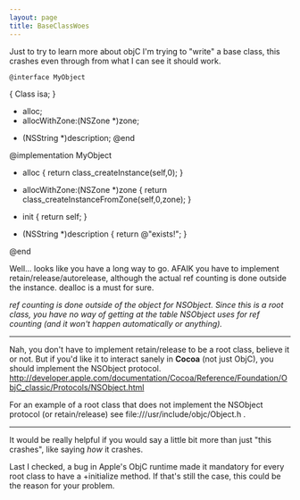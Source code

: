 ```yaml
---
layout: page
title: BaseClassWoes
---
```


Just to try to learn more about objC I'm trying to "write" a base class, this crashes even through from what I can see it should work.

    @interface MyObject
{
	Class isa;
}
+ alloc;
+ allocWithZone:(NSZone *)zone;
- (NSString *)description;
@end

@implementation MyObject

+ alloc
{
	return class_createInstance(self,0);
}

+ allocWithZone:(NSZone *)zone
{
	return class_createInstanceFromZone(self,0,zone);
}

- init
{
	return self;
}

- (NSString *)description
{
	return @"exists!";
}

@end

Well... looks like you have a long way to go.  AFAIK you have to implement retain/release/autorelease, although the actual ref counting is done outside the instance.  dealloc is a must for sure.

*ref counting is done outside of the object for NSObject.  Since this is a root class, you have no way of getting at the table NSObject uses for ref counting (and it won't happen automatically or anything).*

----

Nah, you don't have to implement retain/release to be a root class, believe it or not.  But if you'd like it to interact sanely in **Cocoa** (not just ObjC), you should implement the NSObject protocol.  http://developer.apple.com/documentation/Cocoa/Reference/Foundation/ObjC_classic/Protocols/NSObject.html

For an example of a root class that does not implement the NSObject protocol (or retain/release) see file:///usr/include/objc/Object.h .

----

It would be really helpful if you would say a little bit more than just "this crashes", like saying *how* it crashes.

Last I checked, a bug in Apple's ObjC runtime made it mandatory for every root class to have a     +initialize method. If that's still the case, this could be the reason for your problem.


